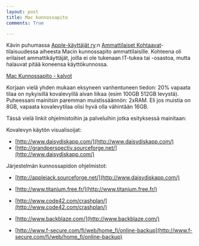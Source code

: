 ```yaml
---
layout: post
title: Mac kunnossapito
comments: True

---
```


Kävin puhumassa [Apple-käyttäjät ry](http://www.appleusers.fi/):n [Ammattilaiset Kohtaavat](http://www.appleusers.fi/ammattilaiset/)-tilaisuudessa aiheesta Macin kunnossapito ammattilaisille. Kohteena oli erilaiset ammattikäyttäjät, joilla ei ole tukenaan IT-tukea tai -osastoa, mutta halauvat pitää koneensa käyttökunnossa. 

[Mac Kunnossapito - kalvot](public/mac_kunnossapito.pdf)

Korjaan vielä yhden mukaan eksyneen vanhentuneen tiedon: 20% vapaata tilaa on nykyisillä kovalevyillä aivan liikaa (esim 100GB 512GB levystä). Puheessani mainitsin paremman muistissäännön: 2xRAM. Eli jos muistia on 8GB, vapaata kovalevytilaa olisi hyvä olla vähintään 16GB.

Tässä vielä linkit ohjelmistoihin ja palveluihin jotka esityksessä mainitaan:

Kovalevyn käytön visualisoijat:

- [http://www.daisydiskapp.com/](http://www.daisydiskapp.com/)
- [http://grandperspectiv.sourceforge.net/](http://www.daisydiskapp.com/)

Järjestelmän kunnossapidon ohjelmistot:

- [http://applejack.sourceforge.net/](http://www.daisydiskapp.com/)
- [http://www.titanium.free.fr/](http://www.titanium.free.fr/)

- [http://www.code42.com/crashplan/](http://www.code42.com/crashplan/)
- [http://www.backblaze.com/](http://www.backblaze.com/)
- [http://www.f-secure.com/fi/web/home_fi/online-backup](http://www.f-secure.com/fi/web/home_fi/online-backup)